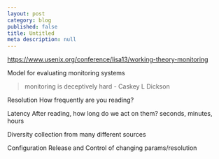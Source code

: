 ```yaml
---
layout: post
category: blog
published: false
title: Untitled
meta description: null
---
```



https://www.usenix.org/conference/lisa13/working-theory-monitoring

Model for evaluating monitoring systems

> monitoring is deceptively hard - Caskey L Dickson


Resolution
  How frequently are you reading?
  
Latency
  After reading, how long do we act on them? seconds, minutes, hours

Diversity
 collection from many different sources
 
Configuration
Release and Control of changing params/resolution
